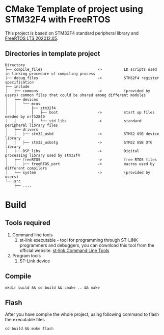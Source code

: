 CMake Template of project using STM32F4 with FreeRTOS
==

This project is based on STM32F4 standard peripheral library and [FreeRTOS LTS 202012.05](https://www.freertos.org/a00104.html).

Directories in template project
--

```
Directory
├── compile_files                         ->          LD scripts used in linking procedure of compiling process
├── debug_files                           ->          STM32F4 register specification
├── include
│   ├── commons                           ->          (provided by users) common files that could be shared among different modules
│   ├── devices
│   │   └── mcus
│   │       ├── stm32f4
│   │       │   ├── boot                  ->          start up files needed by nrf52840
│   │       │   └── std_libs              ->          standard peripheral library files
│   ├── drivers
│   │   ├── stm32_usbd                    ->          STM32 USB device library
│   │   ├── stm32_usbotg                  ->          STM32 USB OTG library
│   ├── DSP_libs                          ->          Digital processing library used by stm32f4
│   ├── freeRTOS                          ->          free RTOS files
│   │   ├── freeRTOS_port                 ->          macros used by different compilers
│   └── system                            ->          (provided by users)
└── src
    ├── ....
```

Build
==

Tools required
--

1. Command line tools
   1. st-link executable - tool for programming through ST-LINK programmers and debuggers, you can download this tool from the official website: [st-link Command Line Tools](https://www.st.com/en/development-tools/stsw-link004.html)
2. Program tools
   1. ST-Link device


Compile
--

```
mkdir build && cd build && cmake .. && make
```

Flash
--

After you have compile the whole project, using following command to flash the executable files

```
cd build && make flash
```




